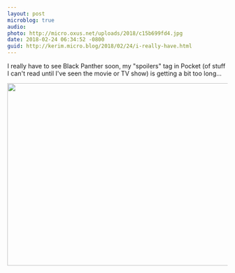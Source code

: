 ```yaml
---
layout: post
microblog: true
audio: 
photo: http://micro.oxus.net/uploads/2018/c15b699fd4.jpg
date: 2018-02-24 06:34:52 -0800
guid: http://kerim.micro.blog/2018/02/24/i-really-have.html
---
```

I really have to see Black Panther soon, my "spoilers" tag in Pocket (of stuff I can't read until I've seen the movie or TV show) is getting a bit too long… 

<img src="http://micro.oxus.net/uploads/2018/c15b699fd4.jpg" width="600" height="418" />
